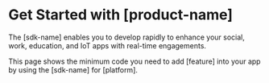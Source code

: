 # Get Started with [product-name]

The [sdk-name] enables you to develop rapidly to enhance your social, work, education, and IoT apps with real-time engagements.

This page shows the minimum code you need to add [feature] into your app by using the [sdk-name] for [platform].